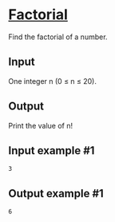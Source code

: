 # [Factorial](https://www.e-olymp.com/en/contests/9493/problems/83152)

Find the factorial of a number.

## Input

One integer n (0 ≤ n ≤ 20).

## Output

Print the value of n!

## Input example #1
```
3
```

## Output example #1
```
6
```
